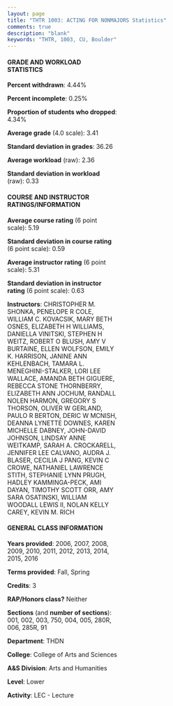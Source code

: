 ```yaml
---
layout: page
title: "THTR 1003: ACTING FOR NONMAJORS Statistics"
comments: true
description: "blank"
keywords: "THTR, 1003, CU, Boulder"
--- 
```

<head>
<script src="https://ajax.googleapis.com/ajax/libs/jquery/2.1.3/jquery.min.js"></script>
<script src="https://dl.dropboxusercontent.com/s/pc42nxpaw1ea4o9/highcharts.js?dl=0"></script>
<!-- <script src="../assets/js/highcharts.js"></script> -->
<style type="text/css">@font-face {
	font-family: "Bebas Neue";
	src: url(https://www.filehosting.org/file/details/544349/BebasNeue%20Regular.otf) format("opentype");
	}
	h1.Bebas { 
		font-family: "Bebas Neue", Verdana, Tahoma;
	}
</style>
</head>
<body>
	<div id="container" style="float: right; width: 45%; height: 88%; margin-left: 2.5%; margin-right: 2.5%;"></div>
	<script language="JavaScript">
		$(document).ready(function() {
		var chart = {type: 'column'};
		var title = {text: 'Grade Distribution'};
		var xAxis = {categories: ['A','B','C','D','F'],crosshair: true};
		var yAxis = {min: 0,title: {text: 'Percentage'}};
		var tooltip = {headerFormat: '<center><b><span style="font-size:20px">{point.key}</span></b></center>',
		               pointFormat: '<td style="padding:0"><b>{point.y:.1f}%</b></td>',
		               footerFormat: '</table>',shared: true,useHTML: true};
		var plotOptions = {column: {pointPadding: 0.0,borderWidth: 0}};  
		var credits = {enabled: false};var series= [{name: 'Percent',data: [65.1,22.8,7.88,2.41,1.74,]}];
		var json = {};
		json.chart = chart;
		json.title = title;
		json.tooltip = tooltip;
		json.xAxis = xAxis;
		json.yAxis = yAxis;  
		json.series = series;
		json.plotOptions = plotOptions;  
		json.credits = credits;
		$('#container').highcharts(json);
	});
	</script>
</body>
			   
#### GRADE AND WORKLOAD STATISTICS

**Percent withdrawn**: 4.44%

**Percent incomplete**: 0.25%

**Proportion of students who dropped**: 4.34%

**Average grade** (4.0 scale): 3.41

**Standard deviation in grades**: 36.26

**Average workload** (raw): 2.36

**Standard deviation in workload** (raw): 0.33

#### COURSE AND INSTRUCTOR RATINGS/INFORMATION

**Average course rating** (6 point scale): 5.19

**Standard deviation in course rating** (6 point scale): 0.59

**Average instructor rating** (6 point scale): 5.31

**Standard deviation in instructor rating** (6 point scale): 0.63

**Instructors**: CHRISTOPHER M. SHONKA, PENELOPE R COLE, WILLIAM C. KOVACSIK, MARY BETH OSNES, ELIZABETH H WILLIAMS, DANIELLA VINITSKI, STEPHEN H WEITZ, ROBERT O BLUSH, AMY V BURTAINE, ELLEN WOLFSON, EMILY K. HARRISON, JANINE ANN KEHLENBACH, TAMARA L. MENEGHINI-STALKER, LORI LEE WALLACE, AMANDA BETH GIGUERE, REBECCA STONE THORNBERRY, ELIZABETH ANN JOCHUM, RANDALL NOLEN HARMON, GREGORY S THORSON, OLIVER W GERLAND, PAULO R BERTON, DERIC W MCNISH, DEANNA LYNETTE DOWNES, KAREN MICHELLE DABNEY, JOHN-DAVID JOHNSON, LINDSAY ANNE WEITKAMP, SARAH A. CROCKARELL, JENNIFER LEE CALVANO, AUDRA J. BLASER, CECILIA J PANG, KEVIN C CROWE, NATHANIEL LAWRENCE STITH, STEPHANIE LYNN PRUGH, HADLEY KAMMINGA-PECK, AMI DAYAN, TIMOTHY SCOTT ORR, AMY SARA OSATINSKI, WILLIAM WOODALL LEWIS II, NOLAN KELLY CAREY, KEVIN M. RICH

#### GENERAL CLASS INFORMATION

**Years provided**: 2006, 2007, 2008, 2009, 2010, 2011, 2012, 2013, 2014, 2015, 2016

**Terms provided**: Fall, Spring

**Credits**: 3

**RAP/Honors class?** Neither

**Sections** (and **number of sections**): 001, 002, 003, 750, 004, 005, 280R, 006, 285R, 91

**Department**: THDN

**College**: College of Arts and Sciences

**A&S Division**: Arts and Humanities

**Level**: Lower

**Activity**: LEC - Lecture